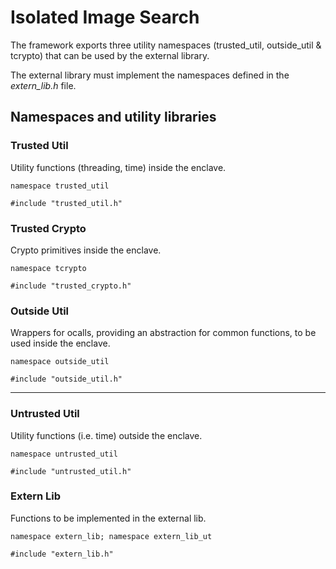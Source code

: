 # Isolated Image Search

The framework exports three utility namespaces (trusted_util, outside_util & tcrypto) that can be used by the external library.

The external library must implement the namespaces defined in the *extern_lib.h* file.

## Namespaces and utility libraries

### Trusted Util

Utility functions (threading, time) inside the enclave.

```namespace trusted_util```

```#include "trusted_util.h"```


### Trusted Crypto

Crypto primitives inside the enclave.

```namespace tcrypto```

```#include "trusted_crypto.h"```


### Outside Util

Wrappers for ocalls, providing an abstraction for common functions, to be used inside the enclave.

```namespace outside_util```

```#include "outside_util.h"```

---

### Untrusted Util

Utility functions (i.e. time) outside the enclave.

```namespace untrusted_util```

```#include "untrusted_util.h"```


### Extern Lib

Functions to be implemented in the external lib.

```namespace extern_lib; namespace extern_lib_ut```

```#include "extern_lib.h"```
